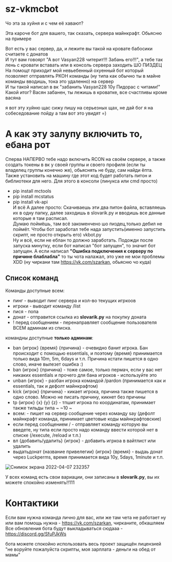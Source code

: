# sz-vkmcbot
Чо эта за хуйня и с чем её хавают?

Эта кароче бот для вашего, так сказать, сервера майнкрафт. Обьясню на примере

Вот есть у вас сервер, да, и лежите вы такой на кровате бабосики считаете с донатов  
И тут вам говоярт "А вот Vasyan228 читерит!!! Забань его!!!", а тебе так лень с кровати вставать или в консоль сервера заходить ШО ПИЗДЕЦ  
На помощт приходит мой невьебенный охуенный бот который позволяет отправлять РКОН команды (ну типа как обычно ты в майне команды вводишь, тока это удаленно) на сервер  
И ты такой написал в вк "забанить Vasyan228 10y Пидорас с читами!"  
Какой итог? Васян забанен, ты лежишь в кроватке, все счастливы кроме васяна  

я вот эту хуйню щас сижу  пишу на серьезных щах, не дай бог я на собеседование пойду а там вот это увидят =)

# А как эту залупу включить то, ебана рот
Сперва НАПЕРВО тебе надо включить RCON на своём сервере, а также создать токены в вк у своей группы и своего профиля (если ты владелец группы конечно же), обьяснять не буду, сам найди ёпта. Также установить на машину где этот код будет работать питон и библиотеки для него. Для этого в консоли (линукса или cmd просто)  
- pip install mctools
- pip install mcstatus
- pip install vk-api  
И всё
А далее просто: Скачиваешь эти два питон файла, вставляешь их в одну папку, далее заходишь в slovarik.py и вводишь все данные которые я там расписал.  
Думаю поймёшь, там всё закоменчено шо пиздец,только дебил не поймёт. Чтобы бот заработал тебе нада запустить(именно запустить скрипт, не просто открыть его) vkbot.py  
Ну и всё, если не еблан то должно заработать. Подожди после запуска минутку, если бот написал "бот запущен", то значит бот запущен. А если написал **"Ошибка  подключения к серверу по причине блаблабла"** то ты чота налажал, это уже не мои проблемы XDD (ну чиркани там https://vk.com/szarkan, обьясню чо куда)  

## Список команд
Команды доступные всем:
- пинг - выводит пинг сервера и кол-во текущих игркоов
- игроки - выводит команду /list
- пися - попа
- донат - отправится ссылка из **slovarik.py** на покупку доната
- ! перед сообщением - перенаправляет сообщение пользователя ВСЕМ админам из списка.

командны доступные **только админам**:
- ban {игрок} {время} {причина} - очевидно банит игрока. Бан происходит с помощью essentials, и поэтому {время} принимается только вида 10m, 5m, 6days и т.п. Причина кстати пишется в одно слово, иначе вылезет ошибка :)
- ban {игрок} {причина} - тоже самое, только пермач, если у вас нет никаких essentials и прочего для бана игроков - используйте это  
- unban {игрок} - разбан игрока командой /pardon (принимается как и essentials, так и дефолт майнкрафтом)
- kick {игрок} {причина} - кикает игрока,  причина также пишется в одно слово. Можно не писать причину, кикнет без причины
- tp {игрок} {x} {y} {z} - тпшит игрока по координатам, принимает также тильды типа ~ ~10 ~
- всем: - пишет на сервер сообщение через команду say (дефолт майнкрафт команда, принимает цветовые коды майнкрафтовские)
- если перед сообщением / - отправляет команду которую вы введете, ну типа если просто надо команду ввести которой нет в списке (/execute, /reload и т.п.)
- вл {добавить/удалить} {игрок} - добавить игркоа в вайтлист или удалить  
- выдатьдонат {название привелегии} {игрок} {время} - выдаь донат через Luckperms, время принимается вида 10y, 5days, 1minute и т.п.

![Снимок экрана 2022-04-07 232357](https://user-images.githubusercontent.com/50948836/162289938-675e03bd-c3c5-4f4a-a3e6-6b3ad34f9d58.png)

У всех команд есть свои вариации, они записаны в **slovarik.py**, вы их можете спокойно изменять!!111  

# Контактики
Если вам нужна команда лично для вас, или же там чета не работает ну или вам помощь нужна - https://vk.com/szarkan, чирканите, обкашляем  
Все обновления бота будут выкладываться сюдааа - https://discord.gg/SfuPJkWs  

бота можете спокойно использовать
весь проект защищён лицензией "не воруйте пожалуйста скрипты, моя зарплата - деньги на обед от мамы"

